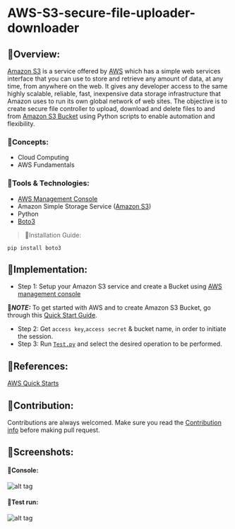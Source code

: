 # AWS-S3-secure-file-uploader-downloader
## 🔹Overview:
[Amazon S3](https://aws.amazon.com/s3/) is a service offered by [AWS](https://aws.amazon.com/) which has a simple web services interface that you can use to store and retrieve any amount of data, at any time, from anywhere on the web. It gives any developer access to the same highly scalable, reliable, fast, inexpensive data storage infrastructure that Amazon uses to run its own global network of web sites.
The objective is to create secure file controller to upload, download and delete files to and from [Amazon S3 Bucket](https://docs.aws.amazon.com/AmazonS3/latest/userguide/UsingBucket.html) using Python scripts to enable automation and flexibility.

### 🔸Concepts:
- Cloud Computing
- AWS Fundamentals

### 🔸Tools & Technologies:
- [AWS Management Console](https://aws.amazon.com/console/)
- Amazon Simple Storage Service ([Amazon S3](https://aws.amazon.com/s3/))
- Python
- [Boto3](https://boto3.amazonaws.com/v1/documentation/api/latest/guide/session.html)

> 🔸Installation Guide:
```
pip install boto3
```
## 🔹Implementation:
- Step 1: Setup your Amazon S3 service and create a Bucket using [AWS management console](https://aws.amazon.com/console/)

📌***NOTE:***
To get started with AWS and to create Amazon S3 Bucket, go through this [Quick Start Guide](https://docs.aws.amazon.com/quickstarts/latest/s3backup/welcome.html).

- Step 2:  Get `access key`,`access secret` & bucket name, in order to initiate the session.
- Step 3: Run [```Test.py```](https://github.com/gauravpore/AWS-S3-file-Uploader-Downloader/blob/main/Test.py) and select the desired operation to be performed. 

## 🔹References:
[AWS Quick Starts](https://docs.aws.amazon.com/index.html)

## 🔹Contribution:
Contributions are always welcomed. Make sure you read the [Contribution info](https://github.com/gauravpore/AWS-S3-file-Uploader-Downloader/blob/main/contribution.md) before making pull request.

## 🔹Screenshots:
#### 🔸Console:
![alt tag](https://user-images.githubusercontent.com/67472558/119215891-1dceb180-baee-11eb-896a-695ab66c9f26.JPG "AWS management console")

#### 🔸Test run:
![alt tag](https://user-images.githubusercontent.com/67472558/119215892-1f987500-baee-11eb-9dfd-612933c1e60d.JPG "Test run")

